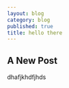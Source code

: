 ```yaml
---
layout: blog
category: blog
published: true
title: hello there
---
```

## A New Post

dhafjkhdfjhds
